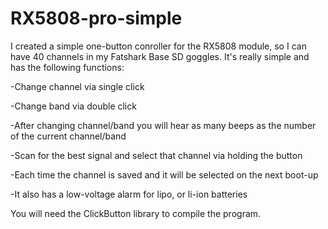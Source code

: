 # RX5808-pro-simple
I created a simple one-button conroller for the RX5808 module, so I can have 40 channels in my Fatshark Base SD goggles.
It's really simple and has the following functions:

-Change channel via single click

-Change band via double click

-After changing channel/band you will hear as many beeps as the number of the current channel/band

-Scan for the best signal and select that channel via holding the button

-Each time the channel is saved and it will be selected on the next boot-up

-It also has a low-voltage alarm for lipo, or li-ion batteries

You will need the ClickButton library to compile the program.
